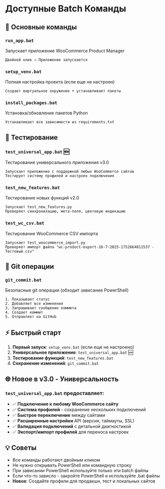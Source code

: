 # Доступные Batch Команды

## 🚀 Основные команды

### `run_app.bat`
Запускает приложение WooCommerce Product Manager
```
Двойной клик → Приложение запускается
```

### `setup_venv.bat`
Полная настройка проекта (если еще не настроен)
```
Создает виртуальное окружение + устанавливает пакеты
```

### `install_packages.bat`
Установка/обновление пакетов Python
```
Устанавливает все зависимости из requirements.txt
```

## 🧪 Тестирование

### `test_universal_app.bat` 🆕
Тестирование универсального приложения v3.0
```
Запускает приложение с поддержкой любых WooCommerce сайтов
Тестирует систему профилей и настроек подключения
```

### `test_new_features.bat`
Тестирование новых функций v2.0
```
Запускает test_new_features.py
Проверяет синхронизацию, мета-поля, цветовую индикацию
```

### `test_wc_csv.bat`
Тестирование WooCommerce CSV импорта
```
Запускает test_woocommerce_import.py
Проверяет импорт файла "wc-product-export-16-7-2025-1752664811537 - Тестовый.csv"
```

## 📝 Git операции

### `git_commit.bat`
Безопасные git операции (обходит зависание PowerShell)
```
1. Показывает статус
2. Добавляет все изменения
3. Запрашивает сообщение коммита
4. Создает коммит
5. Отправляет на GitHub
```

## ⚡ Быстрый старт

1. **Первый запуск**: `setup_venv.bat` (если еще не настроено)
2. **Универсальное приложение**: `test_universal_app.bat` 🆕
3. **Тестирование функций**: `test_new_features.bat`
4. **Сохранение изменений**: `git_commit.bat`

## 🌐 Новое в v3.0 - Универсальность

### `test_universal_app.bat` предоставляет:
- ✅ **Подключение к любому WooCommerce сайту**
- ✅ **Система профилей** - сохранение нескольких подключений
- ✅ **Быстрое переключение** между сайтами
- ✅ **Расширенные настройки** API (версия, таймауты, SSL)
- ✅ **Валидация подключений** с детальной диагностикой
- ✅ **Экспорт/импорт профилей** для переноса настроек

## 💡 Советы

- Все команды работают двойным кликом
- Не нужно открывать PowerShell или командную строку
- При зависании PowerShell используйте только эти batch файлы
- Если что-то зависло - закройте PowerShell и используйте .bat файлы
- **Новое**: Создайте профили для продакшн, тест и локальных сайтов 